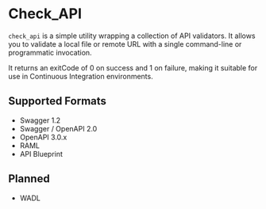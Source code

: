 # Check_API

`check_api` is a simple utility wrapping a collection of API validators. It allows you to validate a local file or remote URL with a single command-line or programmatic invocation.

It returns an exitCode of 0 on success and 1 on failure, making it suitable for use in Continuous Integration environments.

## Supported Formats

* Swagger 1.2
* Swagger / OpenAPI 2.0
* OpenAPI 3.0.x
* RAML 
* API Blueprint

## Planned 

* WADL
